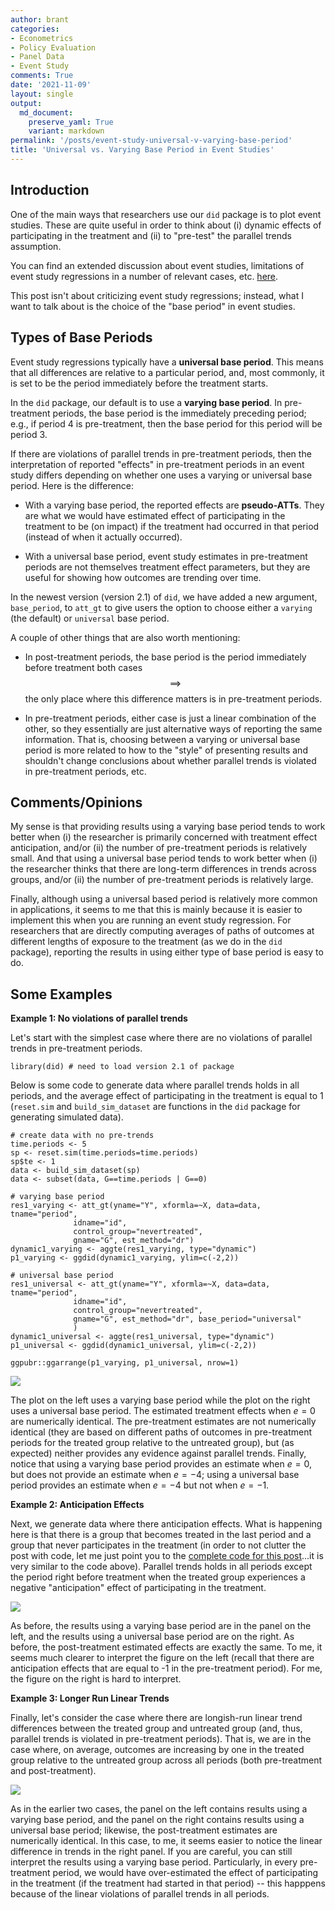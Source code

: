 ```yaml
---
author: brant
categories:
- Econometrics
- Policy Evaluation
- Panel Data
- Event Study
comments: True
date: '2021-11-09'
layout: single
output:
  md_document:
    preserve_yaml: True
    variant: markdown
permalink: '/posts/event-study-universal-v-varying-base-period'
title: 'Universal vs. Varying Base Period in Event Studies'
---
```


Introduction
------------

One of the main ways that researchers use our `did` package is to plot
event studies. These are quite useful in order to think about (i)
dynamic effects of participating in the treatment and (ii) to "pre-test"
the parallel trends assumption.

You can find an extended discussion about event studies, limitations of
event study regressions in a number of relevant cases, etc.
[here](https://bcallaway11.github.io/did/articles/TWFE.html).

This post isn't about criticizing event study regressions; instead, what
I want to talk about is the choice of the "base period" in event
studies.

Types of Base Periods
---------------------

Event study regressions typically have a **universal base period**. This
means that all differences are relative to a particular period, and,
most commonly, it is set to be the period immediately before the
treatment starts.

In the `did` package, our default is to use a **varying base period**.
In pre-treatment periods, the base period is the immediately preceding
period; e.g., if period 4 is pre-treatment, then the base period for
this period will be period 3.

If there are violations of parallel trends in pre-treatment periods,
then the interpretation of reported "effects" in pre-treatment periods
in an event study differs depending on whether one uses a varying or
universal base period. Here is the difference:

-   With a varying base period, the reported effects are
    **pseudo-ATTs**. They are what we would have estimated effect of
    participating in the treatment to be (on impact) if the treatment
    had occurred in that period (instead of when it actually occurred).

-   With a universal base period, event study estimates in pre-treatment
    periods are not themselves treatment effect parameters, but they are
    useful for showing how outcomes are trending over time.

In the newest version (version 2.1) of `did`, we have added a new
argument, `base_period`, to `att_gt` to give users the option to choose
either a `varying` (the default) or `universal` base period.

A couple of other things that are also worth mentioning:

-   In post-treatment periods, the base period is the period immediately
    before treatment both cases $$\implies$$ the only place where this
    difference matters is in pre-treatment periods.

-   In pre-treatment periods, either case is just a linear combination
    of the other, so they essentially are just alternative ways of
    reporting the same information. That is, choosing between a varying
    or universal base period is more related to how to the "style" of
    presenting results and shouldn't change conclusions about whether
    parallel trends is violated in pre-treatment periods, etc.

Comments/Opinions
-----------------

My sense is that providing results using a varying base period tends to
work better when (i) the researcher is primarily concerned with
treatment effect anticipation, and/or (ii) the number of pre-treatment
periods is relatively small. And that using a universal base period
tends to work better when (i) the researcher thinks that there are
long-term differences in trends across groups, and/or (ii) the number of
pre-treatment periods is relatively large.

Finally, although using a universal based period is relatively more
common in applications, it seems to me that this is mainly because it is
easier to implement this when you are running an event study regression.
For researchers that are directly computing averages of paths of
outcomes at different lengths of exposure to the treatment (as we do in
the `did` package), reporting the results in using either type of base
period is easy to do.

Some Examples
-------------

**Example 1: No violations of parallel trends**

Let's start with the simplest case where there are no violations of
parallel trends in pre-treatment periods.

``` {.r}
library(did) # need to load version 2.1 of package
```

Below is some code to generate data where parallel trends holds in all
periods, and the average effect of participating in the treatment is
equal to 1 (`reset.sim` and `build_sim_dataset` are functions in the
`did` package for generating simulated data).

``` {.r}
# create data with no pre-trends
time.periods <- 5
sp <- reset.sim(time.periods=time.periods)
sp$te <- 1
data <- build_sim_dataset(sp)
data <- subset(data, G==time.periods | G==0)

# varying base period
res1_varying <- att_gt(yname="Y", xformla=~X, data=data, tname="period",
              idname="id",
              control_group="nevertreated",
              gname="G", est_method="dr")
dynamic1_varying <- aggte(res1_varying, type="dynamic")
p1_varying <- ggdid(dynamic1_varying, ylim=c(-2,2))

# universal base period
res1_universal <- att_gt(yname="Y", xformla=~X, data=data, tname="period",
              idname="id",
              control_group="nevertreated",
              gname="G", est_method="dr", base_period="universal"
              )
dynamic1_universal <- aggte(res1_universal, type="dynamic")
p1_universal <- ggdid(dynamic1_universal, ylim=c(-2,2))

ggpubr::ggarrange(p1_varying, p1_universal, nrow=1)
```

<img src="/files/figures/event-study-universal-v-varying-base-period/unnamed-chunk-4-1.png" style="display: block; margin: auto;" />

The plot on the left uses a varying base period while the plot on the
right uses a universal base period. The estimated treatment effects when
$e=0$ are numerically identical. The pre-treatment estimates are not
numerically identical (they are based on different paths of outcomes in
pre-treatment periods for the treated group relative to the untreated
group), but (as expected) neither provides any evidence against parallel
trends. Finally, notice that using a varying base period provides an
estimate when $e=0$, but does not provide an estimate when $e=-4$; using
a universal base period provides an estimate when $e=-4$ but not when
$e=-1$.

**Example 2: Anticipation Effects**

Next, we generate data where there anticipation effects. What is
happening here is that there is a group that becomes treated in the last
period and a group that never participates in the treatment (in order to
not clutter the post with code, let me just point you to the [complete
code for this
post](files/2021-11-09-event_study_universal_v_local_base_period.R)...it
is very similar to the code above). Parallel trends holds in all periods
except the period right before treatment when the treated group
experiences a negative "anticipation" effect of participating in the
treatment.

<img src="/files/figures/event-study-universal-v-varying-base-period/unnamed-chunk-5-1.png" style="display: block; margin: auto;" />

As before, the results using a varying base period are in the panel on
the left, and the results using a universal base period are on the
right. As before, the post-treatment estimated effects are exactly the
same. To me, it seems much clearer to interpret the figure on the left
(recall that there are anticipation effects that are equal to -1 in the
pre-treatment period). For me, the figure on the right is hard to
interpret.

**Example 3: Longer Run Linear Trends**

Finally, let's consider the case where there are longish-run linear
trend differences between the treated group and untreated group (and,
thus, parallel trends is violated in pre-treatment periods). That is, we
are in the case where, on average, outcomes are increasing by one in the
treated group relative to the untreated group across all periods (both
pre-treatment and post-treatment).

<img src="/files/figures/event-study-universal-v-varying-base-period/unnamed-chunk-6-1.png" style="display: block; margin: auto;" />

As in the earlier two cases, the panel on the left contains results
using a varying base period, and the panel on the right contains results
using a universal base period; likewise, the post-treatment estimates
are numerically identical. In this case, to me, it seems easier to
notice the linear difference in trends in the right panel. If you are
careful, you can still interpret the results using a varying base
period. Particularly, in every pre-treatment period, we would have
over-estimated the effect of participating in the treatment (if the
treatment had started in that period) -- this happpens because of the
linear violations of parallel trends in all periods.
